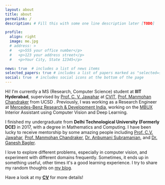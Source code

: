 ```yaml
---
layout: about
title: about
permalink: /
description: # Fill this with some one line description later [TODO]

profile:
  align: right
  image: me.jpg
  # address: >
  #   <p>555 your office number</p>
  #   <p>123 your address street</p>
  #   <p>Your City, State 12345</p>

news: true  # includes a list of news items
selected_papers: true # includes a list of papers marked as "selected={true}"
social: true  # includes social icons at the bottom of the page
---
```


Hi! I'm currently a MS (Research, Computer Science) student at __IIIT Hyderabad__, supervised by [Prof. C. V. Jawahar](https://faculty.iiit.ac.in/~jawahar/) at [CVIT](https://cvit.iiit.ac.in/), [Prof. Manmohan Chandraker](https://cseweb.ucsd.edu/~mkchandraker/) from UCSD . Previously, I was working as a Research Engineer at [Mercedes-Benz Research & Development India](https://mbrdi.co.in/), working on the [MBUX](https://media.mercedes-benz.com/s-class) Interior Assistant using Computer Vision and Deep Learning.

I finished my undergraduate from __Delhi Technological University (Formerly DCE)__ in 2017, with a degree in Mathematics and Computing. I have been lucky to receive mentorship by some amazing people including [Prof. C.V. Jawahar](https://faculty.iiit.ac.in/~jawahar/), [Prof. Manmohan Chandraker](https://cseweb.ucsd.edu/~mkchandraker/), [Dr. Anbumani Subramanian](https://sites.google.com/view/anbumani/), and [Dr. Ganesh Bagler](http://faculty.iiitd.ac.in/~bagler/).

I love to explore different problems, especially in computer vision, and experiment with different domains frequently. Sometimes, it ends up in something useful, other times it's a good learning experience. I try to share my random thoughts on [my blog](/blog).


<!-- When I'm not doing academic stuff, I may be spotted in a peaceful corner indulging in some of my hobbies (sketching, gaming, reading, playing my guitar/ukulele, or just taking a nap!). -->

Have a look at my [__CV__](/assets/pdf/cv.pdf) for more details!